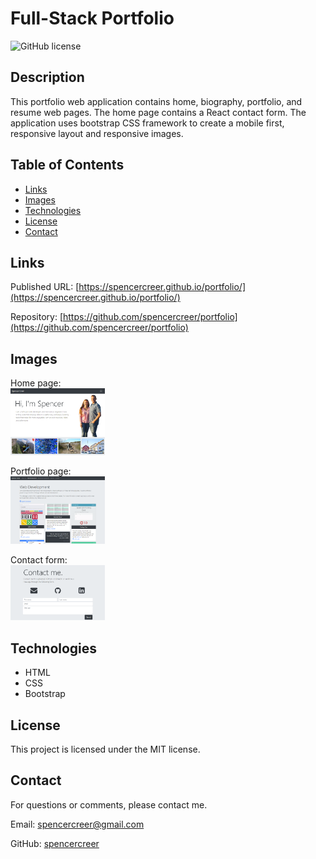 # Full-Stack Portfolio
![GitHub license](https://img.shields.io/badge/license-MIT-blue.svg)

## Description
This portfolio web application contains home, biography, portfolio, and resume web pages. The home page contains a React contact form. The application uses bootstrap CSS framework to create a mobile first, responsive layout and responsive images.

## Table of Contents
* [Links](#links)
* [Images](#images)  
* [Technologies](#technologies)  
* [License](#license)
* [Contact](#contact)

## Links
Published URL: [https://spencercreer.github.io/portfolio/](https://spencercreer.github.io/portfolio/)

Repository: [https://github.com/spencercreer/portfolio](https://github.com/spencercreer/portfolio)

## Images

Home page: 
</br>
<img src="./assets/img/about-me-page.PNG" alt="About me page" width= 30%> 

Portfolio page: 
</br>
<img src="./assets/img/portfolio-page.PNG" alt="Portfolio page" width= 30%>

Contact form: 
</br>
<img src="./assets/img/contact.PNG" alt="Contact page" width= 30%> 

## Technologies
 * HTML
 * CSS
 * Bootstrap

## License
This project is licensed under the MIT license.

## Contact
For questions or comments, please contact me.

Email: <a href="mailto: spencercreer@gmail.com" target="_blank">spencercreer@gmail.com</a>

GitHub: [spencercreer](https://github.com/spencercreer/)
